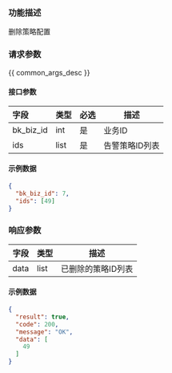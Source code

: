 ### 功能描述

删除策略配置

### 请求参数

{{ common_args_desc }}

#### 接口参数

| 字段      | 类型 | 必选 | 描述           |
| :-------- | ---- | ---- | -------------- |
| bk_biz_id | int  | 是   | 业务ID         |
| ids       | list | 是   | 告警策略ID列表 |


#### 示例数据

```json
{
  "bk_biz_id": 7,
  "ids": [49]
}
```

### 响应参数
| 字段     | 类型  | 描述            |
| ------- | ---- | --------------- |
| data    | list | 已删除的策略ID列表 | 

#### 示例数据
```json
{
  "result": true,
  "code": 200,
  "message": "OK",
  "data": [
    49
  ]
}
```
